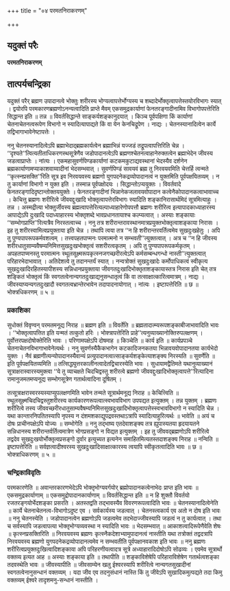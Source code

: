+++
title = "०४ परमतनिराकरणम्"

+++


## यदुक्तं परैः

**परमतनिराकरणम्**

## **तात्पर्यचन्द्रिका**

यदुक्तं परैर् ब्रह्मण उपादानत्वे भोक्तुः शरीरस्य भोग्यत्वापत्तेर्भोग्यस्य च शब्दादेर्भोक्तृत्वापत्तेस्तयोरविभागः स्यात् । द्वयोरपि परमकारणब्रह्मणोऽनन्यत्वादिति प्राप्ते मैवम् एकसमुद्रकार्याणां फेनतरङ्गादीनामिव विभागोपपत्तेरिति सिद्धान्त इति ॥ तन्न ॥ विवर्तसिद्धान्ते साङ्कर्यशङ्कानुदयात् । किञ्च पूर्वपक्षिणा किं कार्याणां चेतनाचेतनत्वरूपेण विभागो न स्यादित्यापाद्यते किं वा येन केनचिद्रूपेण । नाद्यः । चेतनस्यानादित्वेन कार्ये तद्विभागाभावेनेष्टापत्तेः ।

ननु चेतनस्यानादित्वेऽपि ब्रह्माभेदाद्ब्रह्मकार्यत्वेन ब्रह्माभिन्नं यज्जडं तद्रूपत्वापत्तिरिति चेन्न । ‘‘दृश्यते’’त्वित्यतीताधिकरणस्थसूत्रेणैव जडोपादानत्वेऽपि ब्रह्मणश्चेतनत्वाहानेरुक्तत्वेन ब्रह्माभेदेन जीवस्य जडत्वाप्राप्तेः । नांत्यः । एकमहासुवर्णपिण्डकार्याणां कटकमकुटाद्यवस्थानां भेदस्यैव दर्शनेन ब्रह्मकार्याणामप्याकाशवाय्वादीनां भेदसम्भवात् । सुवर्णपिण्डं सावयवं ब्रह्म तु निरवयवमिति चेत्तर्हि त्वन्मते ‘‘कृत्स्नप्रसक्ति’’रिति सूत्र इव निरवयवस्य ब्रह्मणो युगपदनेकद्रव्योपादानत्वं न युक्तमिति पूर्वपक्षयितव्यम् । न तु कार्याणां विभागो न युक्त इति । तस्मान्न पूर्वपक्षोदयः । सिद्धान्तोऽप्ययुक्तः । विवर्तवादे फेनतरङ्गादिदृष्टान्तोक्तययुक्तेः । फेनतरङ्गादीनां भिन्नानेकजलावयवोपादान कत्वेनैकोपादानकत्वाभावाच्च । केचित्तु ब्रह्मणः शरीरित्वे जीववद्दुःखादि भोक्तृत्वापत्तेरविभागः स्यादिति शङ्कानिरासार्थमिदं सूत्रमित्याहुः । तन्न । अस्मद्रीत्या भोक्तुर्जीवस्य ब्रह्मत्वापत्तेरित्यल्पाध्याहारेणोपपत्तौ ब्रह्मणः शरीरित्व इत्यापादकाध्याहारस्य आपाद्येऽपि दुःखादि पदाध्याहारस्य भोक्तृशब्दे भावप्रधानतायाश्च कल्प्यत्वात् । अस्याः शङ्कायाः ‘‘सम्भोगप्राप्ति’’रित्यत्रैव निरस्तत्वाच्च । ननु तत्र शरीरान्तरावस्थानमात्रप्रयुक्तभोक्तृत्वाशङ्काया निरासः । इह तु शरीरस्वामित्वप्रयुक्ताया इति चेन्न । तथापि त्वया तत्र ‘‘न हि शरीरान्तरवर्तित्वमेव सुखदुःखहेतुः । अपि तु पुण्यपापरूपकर्मवशत्वम् । तत्त्वपहतपाप्मनः परमात्मनो न सम्भवती’’त्युक्तत्वात् । अत्र च ‘‘न हि जीवस्य शरीरधातुसाम्यवैषम्यनिमित्तसुखदुःखभोक्तृत्वं सशरीरत्वकृतम् । अपि तु पुण्यपापरूपकर्मकृतम् । अपहतपाप्मनस्तु परमात्मनः स्थूलसूक्ष्मरूपकृत्स्नजगच्छरीरत्वेऽपि कर्मसम्बन्धगन्धो नास्ती’’त्युक्तत्वात् परिहारभेदाभावात् । अतिदेशत्वे तु तदानन्तर्यं स्यात् । नन्वत्रोक्तं सुखदुःखादेः कर्मोपाधिकत्वं स्वीकृत्य सुखदुःखादिरहितस्यापीशस्य सन्निधानप्रयुक्ताया जीवगतदुःखादिभोक्तृताशङ्कायास्तत्र निरास इति चेत् तत्र शङ्कितं भोक्तृत्वं किं स्वगतत्वेनान्यगतदुःखाद्यनुसन्धातृत्वं किं वा तत्साक्षात्कारित्वमात्रम् । नाद्यः । जीवस्याप्यन्यगतदुःखादौ स्वगतत्वभ्रान्तेरभावेन तदापादनायोगात् । नांत्यः । इष्टापत्तेरिति ॥ छ ॥ भोक्त्रधिकरणम् ॥ ५ ॥

### **प्रकाशिका**

सुधोक्तं विवृण्वन् परमतमनूद्य निराह ॥ ब्रह्मण इति ॥ विवर्तेति ॥ ब्रह्मतादात्म्यरूपशङ्काबीजाभावादिति भावः । ‘‘भोक्तृत्वापत्तित इति यन्मतं तत्कुतो हरिः । भोक्त्रापत्तेरिति प्राहे’’त्यनुव्याख्यानोक्तिरुपलक्षणम् । पूर्वोत्तरपक्षदोषोक्तेरिति भावः । परिणामपक्षेऽपि दोषमाह ॥ किञ्चेति ॥ कार्य इति ॥ कार्यप्रपञ्चे चेतनाचेतनविभागाभावेनेत्यर्थः । ननु सुवर्णस्यैकैकभागेन कटकादिजनकतया भिन्नावयवोपादानतया कार्यभेदो युक्तः । नैवं ब्रह्मणीत्यन्योपादानस्यैवान्यं प्रत्युपादानत्वात्साङ्कर्यशङ्केत्याशङ्क्य निरस्यति ॥ सुवर्णेति ॥ इति पूर्वपक्षयितव्यमिति ॥ तत्सिद्ध्युत्तरकालीनत्वादेतद्विचारस्येति भावः । सुधायामद्वैतिमते यथानुव्याख्यानं सूत्राक्षरास्वारस्यमुक्त्वा ‘‘ये तु व्याचक्षते चिदचिद्वस्तु शरीरत्वे ब्रह्मणो जीववद्दुःखादिभोक्तृत्वापत्ते’’रित्यादिना रामानुजमतमप्यनूद्य सम्भोगसूत्रेण गतार्थत्वादिना दूषितम् ।

तत्सूत्राक्षरास्वरस्यस्याप्युपलक्षणमिति भावेन तन्मते सूत्रार्थमनूद्य निराह ॥ केचित्त्विति ॥ स्थूलसूक्ष्मचिदचिद्वस्तुशरीरस्य कार्यकारणरूपत्वात्स्वभावविभाग उपपद्यत इत्युक्तम् । तन्न युक्तम् । ब्रह्मणः शरीरित्वे तस्य जीववच्छरीरधातुसाम्यवैषम्यनिमित्तसुखदुःखादिभोक्तृत्वापत्तेस्स्वभावविभागो न स्यादिति चेन्न । यथा कान्तारनिपतितस्यापि नृपस्य न दंशमशकाद्युपद्रवस्तथाऽत्रापि स्यादित्याहुरित्यर्थः ॥ भावेति ॥ अयं च दोषः प्राचीनपक्षेऽपि योज्यः ॥ सम्भोगेति ॥ ननु तद्भाष्य एतदेवाशङ्क्य तत्र ह्युपास्यतया हृदयायतने सन्निधानस्य शरीरान्तर्वर्तित्वमात्रेण भोगप्रसङ्गो न विद्यत इत्युक्तम् । इह तु जीववद्ब्रह्मणोऽपि शरीरित्वे तद्वदेव सुखदुःखयोर्भोक्तृत्वप्रसङ्गो दुर्वार इत्युच्यत इत्यनेन समाहितमित्यतस्तदाशङ्क्य निराह ॥ नन्विति ॥ इष्टापत्तेरिति ॥ सर्वज्ञत्वादीश्वरस्य सुखदुःखादिसाक्षात्कारस्य त्वयापि स्वीकृतत्वादिति भावः ॥ छ ॥ भोक्त्राधिकरणम् ॥ ५ ॥

### **चन्द्रिकाविवृतिः**

परमकारणेति ॥ अवान्तरकारणभेदेऽपि भोक्तृभोग्यवर्गयोर् ब्रह्मोपादानकत्वेनाभेदः प्राप्त इति भावः ॥ एकसमुद्रकार्याणाम् ॥ एकसमुद्रोपादानकार्याणाम् ॥ विवर्तसिद्धान्त इति ॥ न हि शुक्तौ विवर्तयो रजतरङ्गयोर्भेदशङ्का प्रसरति । अतस्तद्वति तद्भावस्यैव विवरणरूपत्वादिति भावः ॥ चेतनस्यानादित्वेनेति ॥ कार्ये चेतनाचेतनत्व-विभागोऽदुष्ट एव । सर्वकार्यस्य जडत्वात् । चेतनस्त्वकार्य एव अतो न दोष इति भावः ॥ ननु चेतनस्येति । जडोपादानत्वेन ब्रह्मणोऽपि जडत्वमेव तदभेदाज्जीवस्यापि जडत्वं न तु कार्यत्वात् । तथा च सर्वस्यापि जडत्वापत्या भोक्तृभोग्यव्यवस्था न स्यादिति भावः ॥ भेदसम्भवात् ॥ आकाशत्वादिरूपेणैवेति शेषः ॥ कृत्स्नप्रसक्तिरिति ॥ निरवयवस्य ब्रह्मणः कृत्स्नैकदेशाभ्यामुपादानत्वं नास्तीति यथा तत्रोक्तं तद्वदत्रापि निरवयवस्य ब्रह्मणो युगपदनेकद्रव्योपादानत्वमेव न सम्भवतीति पूर्वपक्षानवकाश इति भावः ॥ ननु ब्रह्मणः शरीरित्वप्रयुक्तदुःखित्वादिशङ्काया अपि परिहरणीयत्वादत्र सूत्रे अध्याहारादिदोषोऽपि सोढव्यः । एवमेव सूत्रार्थो वक्तव्य इत्यत आह ॥ अस्याः शङ्काया इति ॥ तथापीति ॥ शङ्काविशेषेपि परिहाराविशेषेण गतार्थत्वशङ्का तदवस्थेति भावः ॥ जीवस्यापीति ॥ जीवसाम्येन खलु ईश्वरस्यापि शरीरित्वे नान्यगतसुखादीनां स्वगतत्वेनानुसन्धानं वक्तव्यम् । यदा जीव एव तदनुसंधानं नास्ति किं तु जीवेऽपि सुखादिकमुत्पद्यते तदा किमु वक्तव्यम् ईश्वरे तादृशमनु-सन्धानं नास्तीति ।

